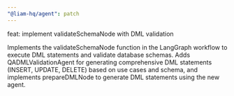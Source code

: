 ```yaml
---
"@liam-hq/agent": patch
---
```


feat: implement validateSchemaNode with DML validation

Implements the validateSchemaNode function in the LangGraph workflow to execute DML statements and validate database schemas. Adds QADMLValidationAgent for generating comprehensive DML statements (INSERT, UPDATE, DELETE) based on use cases and schema, and implements prepareDMLNode to generate DML statements using the new agent.